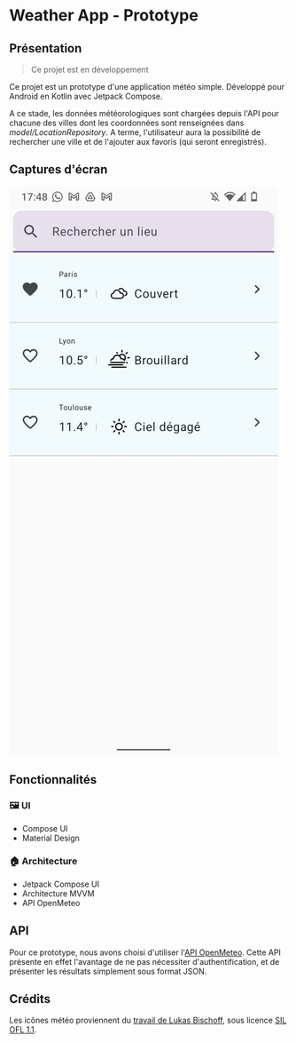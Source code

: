 # Weather App - Prototype
## Présentation
> Ce projet est en développement

Ce projet est un prototype d'une application météo simple.
Développé pour Android en Kotlin avec Jetpack Compose.

A ce stade, les données météorologiques sont chargées depuis l'API pour chacune des villes dont les coordonnées sont renseignées dans *model/LocationRepository*.
A terme, l'utilisateur aura la possibilité de rechercher une ville et de l'ajouter aux favoris (qui seront enregistrés).

## Captures d'écran
<img src="./docs/overview.jpeg" alt="Page principale">

## Fonctionnalités
### 🖼️ UI
* Compose UI
* Material Design

### 🏠 Architecture
* Jetpack Compose UI
* Architecture MVVM
* API OpenMeteo

## API
Pour ce prototype, nous avons choisi d'utiliser l'[API OpenMeteo](https://open-meteo.com/en/docs#hourly=temperature_2m,weather_code).
Cette API présente en effet l'avantage de ne pas nécessiter d'authentification, et de présenter les résultats simplement sous format JSON.

## Crédits
Les icônes météo proviennent du [travail de Lukas Bischoff](https://github.com/erikflowers/weather-icons), sous licence [SIL OFL 1.1](http://scripts.sil.org/OFL).

